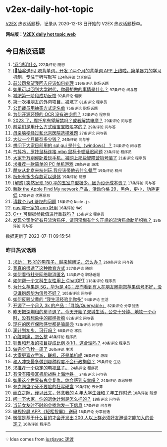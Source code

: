 # v2ex-daily-hot-topic

[V2EX](https://www.v2ex.com/) 热议话题榜，记录从 2020-12-18 日开始的 V2EX 热议话题榜单。

**网站版：[V2EX daily hot topic web](https://boojack.github.io/v2ex-daily-hot-topic-web/)**

## 今日热议话题

<!-- TODAY BEGIN -->

1. ['卷'说明什么](https://www.v2ex.com/t/955676) `222条评论` `随想`
1. [[🎁抽奖送码] 嗯背单词，开发了两个月的背单词 APP 上线啦，简单暴力的学习机制，专注于听写默写](https://www.v2ex.com/t/955717) `124条评论` `分享创造`
1. [前公司希望我回去应该如何处理](https://www.v2ex.com/t/955698) `110条评论` `职场话题`
1. [如果可以回到大学时代，你最想做的事情是什么？](https://www.v2ex.com/t/955714) `97条评论` `问与答`
1. [减肥第一阶段成功反馈](https://www.v2ex.com/t/955704) `92条评论` `健康`
1. [第一次接朋友的外包项目，被坑了](https://www.v2ex.com/t/955810) `81条评论` `程序员`
1. [公司裁员用抽签方式定名单](https://www.v2ex.com/t/955741) `75条评论` `职场话题`
1. [为何开源环境的 OCR 没有进步呢？](https://www.v2ex.com/t/955673) `32条评论` `程序员`
1. [2023 了，摩托车有望解禁吗？或者解禁电摩？](https://www.v2ex.com/t/955813) `29条评论` `问与答`
1. [前辈们是用什么方式给宝宝取名字的？](https://www.v2ex.com/t/955720) `29条评论` `问与答`
1. [母亲脑梗经过和北京医院选择难题](https://www.v2ex.com/t/955769) `27条评论` `问与答`
1. [大伙一个月能存多少钱？](https://www.v2ex.com/t/955824) `24条评论` `问与答`
1. [想问下大家目前用的 sql gui 是什么（windows）？](https://www.v2ex.com/t/955678) `24条评论` `问与答`
1. [气抖冷，罗技鼠标连接 mbp 鼠标卡顿延迟问题](https://www.v2ex.com/t/955700) `23条评论` `程序员`
1. [大家千万别仰卧着玩手机，被网上那些智障营销号骗了](https://www.v2ex.com/t/955718) `21条评论` `程序员`
1. [求推荐一款简单的 PC 单机游戏](https://www.v2ex.com/t/955787) `20条评论` `游戏`
1. [朋友从北京来杭州玩,我应该带他去什么餐厅](https://www.v2ex.com/t/955767) `19条评论` `杭州`
1. [杭州有多少存款可以退休](https://www.v2ex.com/t/955706) `19条评论` `随想`
1. [[解惑] 突然发现 150 平的五室户型极少，因为设计成本贵？](https://www.v2ex.com/t/955807) `17条评论` `问与答`
1. [新款 the Apple Find My network 产品，活动价格 29，黑色，更小，功耗更低](https://www.v2ex.com/t/955747) `17条评论` `优惠信息`
1. [请教个 jwt 鉴权的问题](https://www.v2ex.com/t/955809) `16条评论` `Node.js`
1. [nas 哪一家的 app 好用](https://www.v2ex.com/t/955738) `16条评论` `NAS`
1. [C++ 可根据参数值进行重载吗？](https://www.v2ex.com/t/955765) `15条评论` `程序员`
1. [发现公司附近有只流浪猫仔，请问深圳有什么正规的流浪猫救助组织嘛？](https://www.v2ex.com/t/955685) `15条评论` `问与答`

数据更新于 2023-07-11 09:15:54

<!-- TODAY END -->

### 昨日热议话题

<!-- YESTERDAY BEGIN -->

1. [求助： 15 岁的男孩子，越来越叛逆，怎么办？](https://www.v2ex.com/t/955371) `269条评论` `问与答`
1. [我真的很透了这种教育方式](https://www.v2ex.com/t/955436) `227条评论` `随想`
1. [如何看待社交网络取消匿名](https://www.v2ex.com/t/955372) `143条评论` `职场话题`
1. [如何帮一个文科生女性用上 ChatGPT](https://www.v2ex.com/t/955532) `118条评论` `程序员`
1. [为什么苹果是 5G，华为是 4G；反而看到有人在朋友圈抱怨苹果信号不好，没见谁抱怨华为信号不好？](https://www.v2ex.com/t/955419) `105条评论` `问与答`
1. [如何反驳父辈的 “我生活经验比你多”](https://www.v2ex.com/t/955415) `94条评论` `生活`
1. [开源了一个月入 3k 的产品：「寻隐/Queryable」](https://www.v2ex.com/t/955496) `82条评论` `分享创造`
1. [昨天把深圳租的房子退了，今天开始了双城生活，公交十分钟、地铁一个小时，没有想象中的那样折腾](https://www.v2ex.com/t/955386) `82条评论` `问与答`
1. [现在的医疗保险感觉都是骗局😢](https://www.v2ex.com/t/955392) `72条评论` `问与答`
1. [润计划初步，可行吗？](https://www.v2ex.com/t/955480) `68条评论` `移民`
1. [心脏刺痛，怎么整](https://www.v2ex.com/t/955595) `48条评论` `程序员`
1. [销售和开发的项目提成比例 8:1:1，这合理吗？](https://www.v2ex.com/t/955425) `40条评论` `程序员`
1. [做完全飞秒一周了](https://www.v2ex.com/t/955573) `26条评论` `生活`
1. [大家更喜欢手游，联机，还是单机呢](https://www.v2ex.com/t/955534) `26条评论` `游戏`
1. [和人冲突最多做到哪种程度不会行政拘留？](https://www.v2ex.com/t/955495) `25条评论` `生活`
1. [求推荐一个稳定的电视盒子。](https://www.v2ex.com/t/955489) `24条评论` `程序员`
1. [有没有降噪耳机能战胜上海地铁。](https://www.v2ex.com/t/955454) `24条评论` `问与答`
1. [如果这个世界有鬼会复仇，你会感到庆幸吗？](https://www.v2ex.com/t/955407) `24条评论` `奇思妙想`
1. [夸克网盘个死不要脸的狂写硬盘](https://www.v2ex.com/t/955422) `19条评论` `云计算`
1. [而立之际，谨以此文，怀念我的 4 年大学生涯和 7 年工作时光](https://www.v2ex.com/t/955601) `18条评论` `随想`
1. [问一下大家，你的退休计划是怎么样的？](https://www.v2ex.com/t/955404) `18条评论` `问与答`
1. [当前女友时不时的会找你发一下信息](https://www.v2ex.com/t/955588) `17条评论` `问与答`
1. [电视投屏 APP:《轻松投屏》 送码](https://www.v2ex.com/t/955598) `16条评论` `分享创造`
1. [微信是基于什么目的才会开发出 200 人以上群必须好友邀请才能加入的设定？](https://www.v2ex.com/t/955581) `16条评论` `程序员`

<!-- YESTERDAY END -->

---

💡 Idea comes from [justjavac 迷渡](https://github.com/justjavac/)
